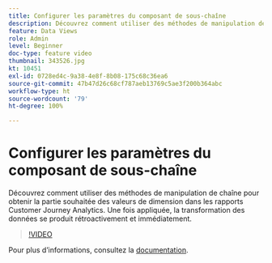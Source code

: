 ```yaml
---
title: Configurer les paramètres du composant de sous-chaîne
description: Découvrez comment utiliser des méthodes de manipulation de chaîne pour obtenir la partie souhaitée des valeurs de dimension dans les rapports Customer Journey Analytics. Une fois appliquée, la transformation des données se produit rétroactivement et immédiatement.
feature: Data Views
role: Admin
level: Beginner
doc-type: feature video
thumbnail: 343526.jpg
kt: 10451
exl-id: 0728ed4c-9a38-4e8f-8b08-175c68c36ea6
source-git-commit: 47b47d26c68cf787aeb13769c5ae3f200b364abc
workflow-type: ht
source-wordcount: '79'
ht-degree: 100%

---
```


# Configurer les paramètres du composant de sous-chaîne

Découvrez comment utiliser des méthodes de manipulation de chaîne pour obtenir la partie souhaitée des valeurs de dimension dans les rapports Customer Journey Analytics. Une fois appliquée, la transformation des données se produit rétroactivement et immédiatement.

>[!VIDEO](https://video.tv.adobe.com/v/343526/?quality=12&learn=on)

Pour plus dʼinformations, consultez la [documentation](https://experienceleague.adobe.com/docs/analytics-platform/using/cja-dataviews/component-settings/substring.html?lang=fr).
